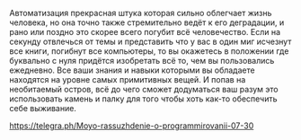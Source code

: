 Автоматизация прекрасная штука которая сильно облегчает жизнь человека, но она точно также стремительно ведёт к его деградации, и рано или поздно это скорее всего погубит всё человечество. Если на секунду отвлечься от темы и представить что у вас в один миг исчезнут все книги, погибнут все компьютеры, то вы окажетесь в положении где буквально с нуля придётся изобретать всё то, чем вы пользовались ежедневно. Все ваши знания и навыки которыми вы обладаете находятся на уровне самых примитивных вещей. И попав на необитаемый остров, всё до чего сможет додуматься ваш разум это использовать камень и палку для того чтобы хоть как-то обеспечить себе выживание.


https://telegra.ph/Moyo-rassuzhdenie-o-programmirovanii-07-30
